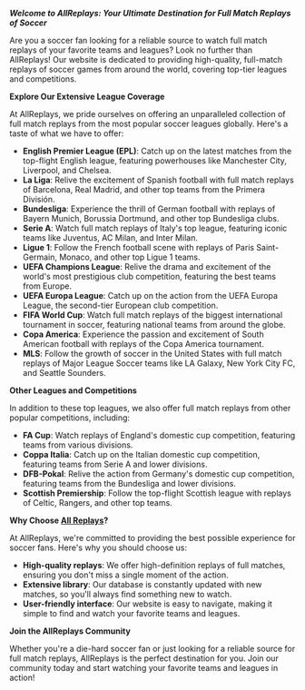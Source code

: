 ***Welcome to AllReplays: Your Ultimate Destination for Full Match Replays of Soccer***

Are you a soccer fan looking for a reliable source to watch full match replays of your favorite teams and leagues? Look no further than AllReplays! Our website is dedicated to providing high-quality, full-match replays of soccer games from around the world, covering top-tier leagues and competitions.

**Explore Our Extensive League Coverage**

At AllReplays, we pride ourselves on offering an unparalleled collection of full match replays from the most popular soccer leagues globally. Here's a taste of what we have to offer:

* **English Premier League (EPL)**: Catch up on the latest matches from the top-flight English league, featuring powerhouses like Manchester City, Liverpool, and Chelsea.
* **La Liga**: Relive the excitement of Spanish football with full match replays of Barcelona, Real Madrid, and other top teams from the Primera División.
* **Bundesliga**: Experience the thrill of German football with replays of Bayern Munich, Borussia Dortmund, and other top Bundesliga clubs.
* **Serie A**: Watch full match replays of Italy's top league, featuring iconic teams like Juventus, AC Milan, and Inter Milan.
* **Ligue 1**: Follow the French football scene with replays of Paris Saint-Germain, Monaco, and other top Ligue 1 teams.
* **UEFA Champions League**: Relive the drama and excitement of the world's most prestigious club competition, featuring the best teams from Europe.
* **UEFA Europa League**: Catch up on the action from the UEFA Europa League, the second-tier European club competition.
* **FIFA World Cup**: Watch full match replays of the biggest international tournament in soccer, featuring national teams from around the globe.
* **Copa America**: Experience the passion and excitement of South American football with replays of the Copa America tournament.
* **MLS**: Follow the growth of soccer in the United States with full match replays of Major League Soccer teams like LA Galaxy, New York City FC, and Seattle Sounders.

**Other Leagues and Competitions**

In addition to these top leagues, we also offer full match replays from other popular competitions, including:

* **FA Cup**: Watch replays of England's domestic cup competition, featuring teams from various divisions.
* **Coppa Italia**: Catch up on the Italian domestic cup competition, featuring teams from Serie A and lower divisions.
* **DFB-Pokal**: Relive the action from Germany's domestic cup competition, featuring teams from the Bundesliga and lower divisions.
* **Scottish Premiership**: Follow the top-flight Scottish league with replays of Celtic, Rangers, and other top teams.

**Why Choose <a href="https://allreplays.com/" rel="dofollow">All Replays</a>?**

At AllReplays, we're committed to providing the best possible experience for soccer fans. Here's why you should choose us:

* **High-quality replays**: We offer high-definition replays of full matches, ensuring you don't miss a single moment of the action.
* **Extensive library**: Our database is constantly updated with new matches, so you'll always find something new to watch.
* **User-friendly interface**: Our website is easy to navigate, making it simple to find and watch your favorite teams and leagues.

**Join the AllReplays Community**

Whether you're a die-hard soccer fan or just looking for a reliable source for full match replays, AllReplays is the perfect destination for you. Join our community today and start watching your favorite teams and leagues in action!
